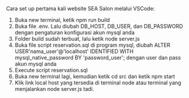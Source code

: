 Cara set up pertama kali website SEA Salon melalui VSCode:
1. Buka new terminal, ketik npm run build
2. Buka file .env. Lalu diubah DB_HOST, DB_USER, dan DB_PASSWORD dengan pengaturan konfigurasi akun mysql anda
3. Folder build sudah terbuat, lalu ketik node server.js
4. Buka file script reservation.sql di program mysql, diubah ALTER USER'nama_user'@'localhost' IDENTIFIED WITH mysql_native_password BY 'password_user'; dengan user dan pass akun mysql anda 
5. Execute script reservation.sql
6. Buka new terminal lagi, kemudian ketik cd src dan ketik npm start
7. Klik link local host yang tersedia di terminal node atau terminal yang menjalankan node server.js tadi.







